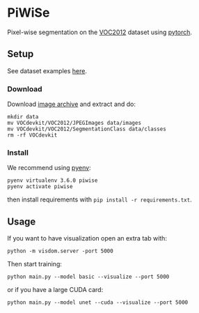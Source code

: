 # PiWiSe

Pixel-wise segmentation on the [VOC2012][dataset] dataset using
[pytorch][pytorch].

## Setup

See dataset examples [here][dataset_example].

### Download

Download [image archive][dataset_download] and extract and do:

```
mkdir data
mv VOCdevkit/VOC2012/JPEGImages data/images
mv VOCdevkit/VOC2012/SegmentationClass data/classes
rm -rf VOCdevkit
```

### Install

We recommend using [pyenv][pyenv]:

```
pyenv virtualenv 3.6.0 piwise 
pyenv activate piwise
```

then install requirements with `pip install -r requirements.txt`.

## Usage

If you want to have visualization open an extra tab with:

```
python -m visdom.server -port 5000
```

Then start training:

```
python main.py --model basic --visualize --port 5000
```

or if you have a large CUDA card:

```
python main.py --model unet --cuda --visualize --port 5000
```

[pyenv]: https://github.com/pyenv/pyenv
[pytorch]: http://pytorch.org
[dataset]: http://host.robots.ox.ac.uk/pascal/VOC/
[dataset_example]: http://host.robots.ox.ac.uk/pascal/VOC/voc2012/segexamples
[dataset_download]: http://host.robots.ox.ac.uk/pascal/VOC/voc2012/VOCtrainval_11-May-2012.tar
